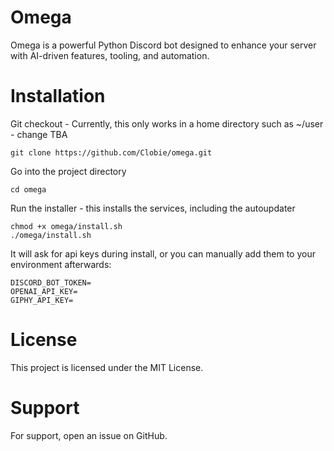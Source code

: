 # Omega
Omega is a powerful Python Discord bot designed to enhance your server with AI-driven features, tooling, and automation. 

# Installation

Git checkout - Currently, this only works in a home directory such as ~/user - change TBA

    git clone https://github.com/Clobie/omega.git

Go into the project directory

    cd omega

Run the installer - this installs the services, including the autoupdater

    chmod +x omega/install.sh
    ./omega/install.sh
   
It will ask for api keys during install, or you can manually add them to your environment afterwards:

    DISCORD_BOT_TOKEN=
    OPENAI_API_KEY=
    GIPHY_API_KEY=



# License
This project is licensed under the MIT License.

# Support
For support, open an issue on GitHub.
